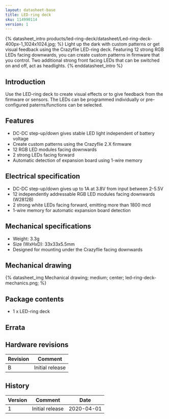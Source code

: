 ```yaml
---
layout: datasheet-base
title: LED-ring deck
sku: 114990114
version: 1
---
```


{% datasheet_intro products/led-ring-deck/datasheet/Led-ring-deck-400px-1_1024x1024.jpg; %}
Light up the dark with custom patterns or get visual feedback using the Crazyflie LED-ring
deck. Featuring 12 strong RGB LEDs facing downwards, you can create custom patterns in firmware
that you control. Two additional strong front facing LEDs that can be switched on and off,
act as headlights.
{% enddatasheet_intro %}

## Introduction

Use the LED-ring deck to create visual effects or to give feedback from the firmware or
sensors. The LEDs can be programmed individually or pre-configured paterns/functions
can be selected.

## Features

* DC-DC step-up/down gives stable LED light independent of battery voltage
* Create custom patterns using the Crazyflie 2.X firmware
* 12 RGB LED modules facing downwards
* 2 strong LEDs facing forward
* Automatic detection of expansion board using 1-wire memory

## Electrical specification

* DC-DC step-up/down gives up to 1A at 3.8V from input between 2-5.5V
* 12 independently addressable RGB LED modules facing downwards (W2812B)
* 2 strong white LEDs facing forward, emitting more than 1800 mcd
* 1-wire memory for automatic expansion board detection

## Mechanical specifications

* Weight: 3.3g
* Size (WxHxD): 33x33x5.5mm
* Designed for mounting under the Crazyflie facing downwards

## Mechanical drawing

{% datasheet_img Mechanical drawing; medium; center; led-ring-deck-mechanics.png; %}

## Package contents

* 1 x LED-ring deck

## Errata

## Hardware revisions

| Revision | Comment |
| ------- | ------- |
| B | Initial release |

## History

| Version | Comment | Date |
| ------- | ------- | ---- |
| 1 | Initial release | 2020-04-01 |
